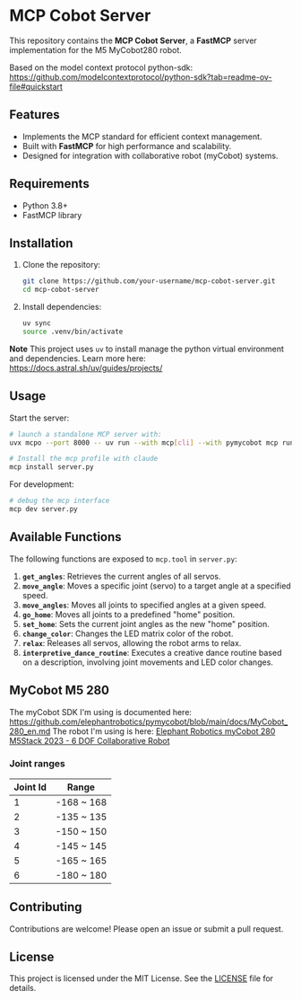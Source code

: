 # MCP Cobot Server

This repository contains the **MCP Cobot Server**, a **FastMCP** server implementation for the M5 MyCobot280 robot.

Based on the model context protocol python-sdk: https://github.com/modelcontextprotocol/python-sdk?tab=readme-ov-file#quickstart

## Features

- Implements the MCP standard for efficient context management.
- Built with **FastMCP** for high performance and scalability.
- Designed for integration with collaborative robot (myCobot) systems.

## Requirements

- Python 3.8+
- FastMCP library

## Installation

1. Clone the repository:
    ```bash
    git clone https://github.com/your-username/mcp-cobot-server.git
    cd mcp-cobot-server
    ```

2. Install dependencies:
    ```bash
    uv sync
    source .venv/bin/activate
    ```

**Note** This project uses `uv` to install manage the python virtual environment and dependencies. Learn more here: https://docs.astral.sh/uv/guides/projects/

## Usage

Start the server:
```bash
# launch a standalone MCP server with:
uvx mcpo --port 8000 -- uv run --with mcp[cli] --with pymycobot mcp run ./server.py

# Install the mcp profile with claude
mcp install server.py
```

For development:
```bash
# debug the mcp interface
mcp dev server.py
```

## Available Functions

The following functions are exposed to `mcp.tool` in `server.py`:

1. **`get_angles`**: Retrieves the current angles of all servos.
2. **`move_angle`**: Moves a specific joint (servo) to a target angle at a specified speed.
3. **`move_angles`**: Moves all joints to specified angles at a given speed.
4. **`go_home`**: Moves all joints to a predefined "home" position.
5. **`set_home`**: Sets the current joint angles as the new "home" position.
6. **`change_color`**: Changes the LED matrix color of the robot.
7. **`relax`**: Releases all servos, allowing the robot arms to relax.
8. **`interpretive_dance_routine`**: Executes a creative dance routine based on a description, involving joint movements and LED color changes.

## MyCobot M5 280 

The myCobot SDK I'm using is documented here: https://github.com/elephantrobotics/pymycobot/blob/main/docs/MyCobot_280_en.md
The robot I'm using is here: [Elephant Robotics myCobot 280 M5Stack 2023 - 6 DOF Collaborative Robot](https://shop.elephantrobotics.com/products/mycobot-worlds-smallest-and-lightest-six-axis-collaborative-robot?dm_acc=3657328933&dm_cam=17566429188&dm_grp=&dm_ad=&dm_src=x&dm_tgt=&dm_kw=&dm_mt=&dm_net=adwords&dm_ver=3&gad_source=1&gbraid=0AAAAACw-MsX9jVF8Xrf8qY-f4wy-ED5Vm&gclid=CjwKCAjwn6LABhBSEiwAsNJrjmO4CfRjIuTkjNdP-N-cR6z23fo_WFmzp2MMJ79UGylbz7paE1rwsxoCgSgQAvD_BwE)

### Joint ranges

| Joint Id | Range         |
|----------|--------------|
| 1        | -168 ~ 168   |
| 2        | -135 ~ 135   |
| 3        | -150 ~ 150   |
| 4        | -145 ~ 145   |
| 5        | -165 ~ 165   |
| 6        | -180 ~ 180   |

## Contributing

Contributions are welcome! Please open an issue or submit a pull request.

## License

This project is licensed under the MIT License. See the [LICENSE](LICENSE) file for details.
